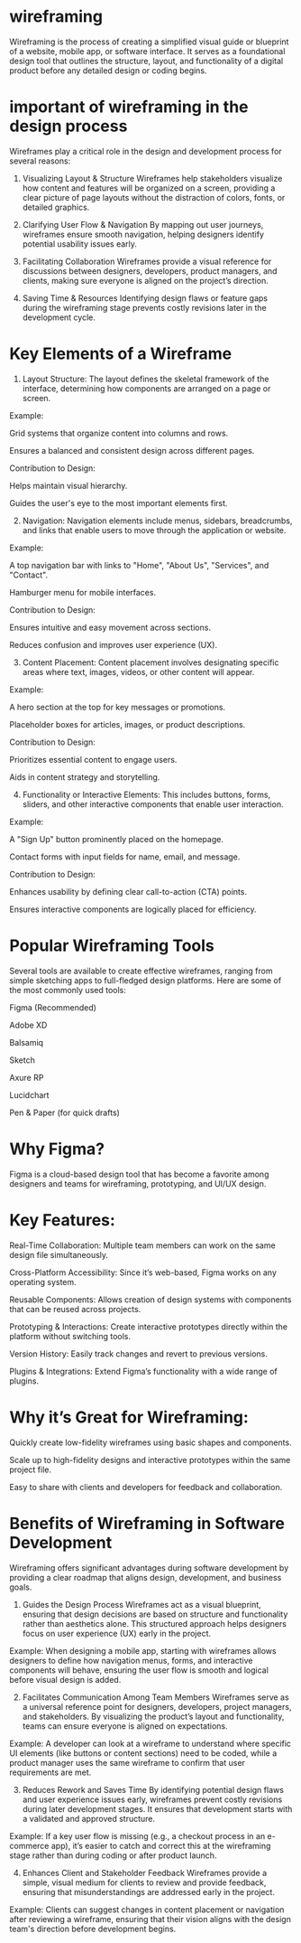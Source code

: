 # wireframing
Wireframing is the process of creating a simplified visual guide or blueprint of a website, mobile app, or software interface. It serves as a foundational design tool that outlines the structure, layout, and functionality of a digital product before any detailed design or coding begins.
# important of wireframing in the design process
Wireframes play a critical role in the design and development process for several reasons:

1. Visualizing Layout & Structure
Wireframes help stakeholders visualize how content and features will be organized on a screen, providing a clear picture of page layouts without the distraction of colors, fonts, or detailed graphics.

2. Clarifying User Flow & Navigation
By mapping out user journeys, wireframes ensure smooth navigation, helping designers identify potential usability issues early.

3. Facilitating Collaboration
Wireframes provide a visual reference for discussions between designers, developers, product managers, and clients, making sure everyone is aligned on the project’s direction.

4. Saving Time & Resources
Identifying design flaws or feature gaps during the wireframing stage prevents costly revisions later in the development cycle.
# Key Elements of a Wireframe
1. Layout Structure:
The layout defines the skeletal framework of the interface, determining how components are arranged on a page or screen.

Example:

Grid systems that organize content into columns and rows.

Ensures a balanced and consistent design across different pages.

Contribution to Design:

Helps maintain visual hierarchy.

Guides the user's eye to the most important elements first.

2. Navigation:
Navigation elements include menus, sidebars, breadcrumbs, and links that enable users to move through the application or website.

Example:

A top navigation bar with links to "Home", "About Us", "Services", and "Contact".

Hamburger menu for mobile interfaces.

Contribution to Design:

Ensures intuitive and easy movement across sections.

Reduces confusion and improves user experience (UX).

3. Content Placement:
Content placement involves designating specific areas where text, images, videos, or other content will appear.

Example:

A hero section at the top for key messages or promotions.

Placeholder boxes for articles, images, or product descriptions.

Contribution to Design:

Prioritizes essential content to engage users.

Aids in content strategy and storytelling.

4. Functionality or Interactive Elements:
This includes buttons, forms, sliders, and other interactive components that enable user interaction.

Example:

A "Sign Up" button prominently placed on the homepage.

Contact forms with input fields for name, email, and message.

Contribution to Design:

Enhances usability by defining clear call-to-action (CTA) points.

Ensures interactive components are logically placed for efficiency.
# Popular Wireframing Tools
Several tools are available to create effective wireframes, ranging from simple sketching apps to full-fledged design platforms. Here are some of the most commonly used tools:

Figma (Recommended)

Adobe XD

Balsamiq

Sketch

Axure RP

Lucidchart

Pen & Paper (for quick drafts)

# Why Figma?
Figma is a cloud-based design tool that has become a favorite among designers and teams for wireframing, prototyping, and UI/UX design.

# Key Features:

Real-Time Collaboration: Multiple team members can work on the same design file simultaneously.

Cross-Platform Accessibility: Since it’s web-based, Figma works on any operating system.

Reusable Components: Allows creation of design systems with components that can be reused across projects.

Prototyping & Interactions: Create interactive prototypes directly within the platform without switching tools.

Version History: Easily track changes and revert to previous versions.

Plugins & Integrations: Extend Figma’s functionality with a wide range of plugins.

# Why it’s Great for Wireframing:

Quickly create low-fidelity wireframes using basic shapes and components.

Scale up to high-fidelity designs and interactive prototypes within the same project file.

Easy to share with clients and developers for feedback and collaboration.
# Benefits of Wireframing in Software Development
Wireframing offers significant advantages during software development by providing a clear roadmap that aligns design, development, and business goals.

1. Guides the Design Process
Wireframes act as a visual blueprint, ensuring that design decisions are based on structure and functionality rather than aesthetics alone. This structured approach helps designers focus on user experience (UX) early in the project.

Example:
When designing a mobile app, starting with wireframes allows designers to define how navigation menus, forms, and interactive components will behave, ensuring the user flow is smooth and logical before visual design is added.

2. Facilitates Communication Among Team Members
Wireframes serve as a universal reference point for designers, developers, project managers, and stakeholders. By visualizing the product’s layout and functionality, teams can ensure everyone is aligned on expectations.

Example:
A developer can look at a wireframe to understand where specific UI elements (like buttons or content sections) need to be coded, while a product manager uses the same wireframe to confirm that user requirements are met.

3. Reduces Rework and Saves Time
By identifying potential design flaws and user experience issues early, wireframes prevent costly revisions during later development stages. It ensures that development starts with a validated and approved structure.

Example:
If a key user flow is missing (e.g., a checkout process in an e-commerce app), it’s easier to catch and correct this at the wireframing stage rather than during coding or after product launch.

4. Enhances Client and Stakeholder Feedback
Wireframes provide a simple, visual medium for clients to review and provide feedback, ensuring that misunderstandings are addressed early in the project.

Example:
Clients can suggest changes in content placement or navigation after reviewing a wireframe, ensuring that their vision aligns with the design team's direction before development begins.
